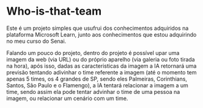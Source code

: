 # Who-is-that-team

Este é um projeto simples que usufrui dos conhecimentos adquiridos na plataforma Microsoft Learn, junto aos conhecimentos que estou adquirindo no meu curso do Senai.

Falando um pouco do projeto, dentro do projeto é possível upar uma imagem da web (via URL) ou do próprio aparelho (via galeria ou foto tirada na hora),
após isso, dadas as caracteristicas da imagem a IA retornará uma previsão tentando adivinhar o time referente a imagem (até o momento tem apenas 5 times,
os 4 grandes de SP, sendo eles Palmeiras, Corinthians, Santos, São Paulo e o Flamengo), a IA tentará relacionar a imagem a um time, sendo assim ela pode tentar advinhar
o time de uma pessoa na imagem, ou relacionar um cenário com um time.
